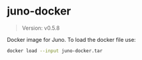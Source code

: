 # juno-docker

> Version: v0.5.8

Docker image for Juno. To load the docker file use:

```bash
docker load --input juno-docker.tar
```
